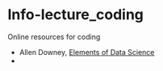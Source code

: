 # Info-lecture_coding
Online resources for coding 

- Allen Downey, [Elements of Data Science](https://allendowney.github.io/ElementsOfDataScience/README.html)
- 
